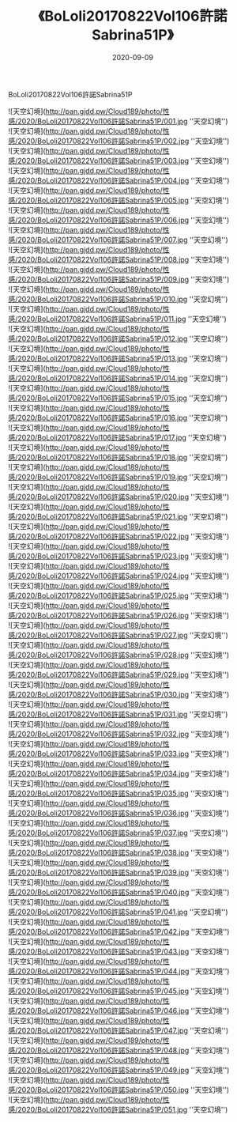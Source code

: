 ﻿---
layout: post
title:  《BoLoli20170822Vol106許諾Sabrina51P》
date:   2020-09-09
img: http://pan.gjdd.pw/Cloud189/photo/性感/2020/BoLoli20170822Vol106許諾Sabrina51P/000.jpg
categories: [美女, 性感, 泳衣]
---

BoLoli20170822Vol106許諾Sabrina51P



![天空幻境](http://pan.gjdd.pw/Cloud189/photo/性感/2020/BoLoli20170822Vol106許諾Sabrina51P/001.jpg ''天空幻境'') <br>
![天空幻境](http://pan.gjdd.pw/Cloud189/photo/性感/2020/BoLoli20170822Vol106許諾Sabrina51P/002.jpg ''天空幻境'') <br>
![天空幻境](http://pan.gjdd.pw/Cloud189/photo/性感/2020/BoLoli20170822Vol106許諾Sabrina51P/003.jpg ''天空幻境'') <br>
![天空幻境](http://pan.gjdd.pw/Cloud189/photo/性感/2020/BoLoli20170822Vol106許諾Sabrina51P/004.jpg ''天空幻境'') <br>
![天空幻境](http://pan.gjdd.pw/Cloud189/photo/性感/2020/BoLoli20170822Vol106許諾Sabrina51P/005.jpg ''天空幻境'') <br>
![天空幻境](http://pan.gjdd.pw/Cloud189/photo/性感/2020/BoLoli20170822Vol106許諾Sabrina51P/006.jpg ''天空幻境'') <br>
![天空幻境](http://pan.gjdd.pw/Cloud189/photo/性感/2020/BoLoli20170822Vol106許諾Sabrina51P/007.jpg ''天空幻境'') <br>
![天空幻境](http://pan.gjdd.pw/Cloud189/photo/性感/2020/BoLoli20170822Vol106許諾Sabrina51P/008.jpg ''天空幻境'') <br>
![天空幻境](http://pan.gjdd.pw/Cloud189/photo/性感/2020/BoLoli20170822Vol106許諾Sabrina51P/009.jpg ''天空幻境'') <br>
![天空幻境](http://pan.gjdd.pw/Cloud189/photo/性感/2020/BoLoli20170822Vol106許諾Sabrina51P/010.jpg ''天空幻境'') <br>
![天空幻境](http://pan.gjdd.pw/Cloud189/photo/性感/2020/BoLoli20170822Vol106許諾Sabrina51P/011.jpg ''天空幻境'') <br>
![天空幻境](http://pan.gjdd.pw/Cloud189/photo/性感/2020/BoLoli20170822Vol106許諾Sabrina51P/012.jpg ''天空幻境'') <br>
![天空幻境](http://pan.gjdd.pw/Cloud189/photo/性感/2020/BoLoli20170822Vol106許諾Sabrina51P/013.jpg ''天空幻境'') <br>
![天空幻境](http://pan.gjdd.pw/Cloud189/photo/性感/2020/BoLoli20170822Vol106許諾Sabrina51P/014.jpg ''天空幻境'') <br>
![天空幻境](http://pan.gjdd.pw/Cloud189/photo/性感/2020/BoLoli20170822Vol106許諾Sabrina51P/015.jpg ''天空幻境'') <br>
![天空幻境](http://pan.gjdd.pw/Cloud189/photo/性感/2020/BoLoli20170822Vol106許諾Sabrina51P/016.jpg ''天空幻境'') <br>
![天空幻境](http://pan.gjdd.pw/Cloud189/photo/性感/2020/BoLoli20170822Vol106許諾Sabrina51P/017.jpg ''天空幻境'') <br>
![天空幻境](http://pan.gjdd.pw/Cloud189/photo/性感/2020/BoLoli20170822Vol106許諾Sabrina51P/018.jpg ''天空幻境'') <br>
![天空幻境](http://pan.gjdd.pw/Cloud189/photo/性感/2020/BoLoli20170822Vol106許諾Sabrina51P/019.jpg ''天空幻境'') <br>
![天空幻境](http://pan.gjdd.pw/Cloud189/photo/性感/2020/BoLoli20170822Vol106許諾Sabrina51P/020.jpg ''天空幻境'') <br>
![天空幻境](http://pan.gjdd.pw/Cloud189/photo/性感/2020/BoLoli20170822Vol106許諾Sabrina51P/021.jpg ''天空幻境'') <br>
![天空幻境](http://pan.gjdd.pw/Cloud189/photo/性感/2020/BoLoli20170822Vol106許諾Sabrina51P/022.jpg ''天空幻境'') <br>
![天空幻境](http://pan.gjdd.pw/Cloud189/photo/性感/2020/BoLoli20170822Vol106許諾Sabrina51P/023.jpg ''天空幻境'') <br>
![天空幻境](http://pan.gjdd.pw/Cloud189/photo/性感/2020/BoLoli20170822Vol106許諾Sabrina51P/024.jpg ''天空幻境'') <br>
![天空幻境](http://pan.gjdd.pw/Cloud189/photo/性感/2020/BoLoli20170822Vol106許諾Sabrina51P/025.jpg ''天空幻境'') <br>
![天空幻境](http://pan.gjdd.pw/Cloud189/photo/性感/2020/BoLoli20170822Vol106許諾Sabrina51P/026.jpg ''天空幻境'') <br>
![天空幻境](http://pan.gjdd.pw/Cloud189/photo/性感/2020/BoLoli20170822Vol106許諾Sabrina51P/027.jpg ''天空幻境'') <br>
![天空幻境](http://pan.gjdd.pw/Cloud189/photo/性感/2020/BoLoli20170822Vol106許諾Sabrina51P/028.jpg ''天空幻境'') <br>
![天空幻境](http://pan.gjdd.pw/Cloud189/photo/性感/2020/BoLoli20170822Vol106許諾Sabrina51P/029.jpg ''天空幻境'') <br>
![天空幻境](http://pan.gjdd.pw/Cloud189/photo/性感/2020/BoLoli20170822Vol106許諾Sabrina51P/030.jpg ''天空幻境'') <br>
![天空幻境](http://pan.gjdd.pw/Cloud189/photo/性感/2020/BoLoli20170822Vol106許諾Sabrina51P/031.jpg ''天空幻境'') <br>
![天空幻境](http://pan.gjdd.pw/Cloud189/photo/性感/2020/BoLoli20170822Vol106許諾Sabrina51P/032.jpg ''天空幻境'') <br>
![天空幻境](http://pan.gjdd.pw/Cloud189/photo/性感/2020/BoLoli20170822Vol106許諾Sabrina51P/033.jpg ''天空幻境'') <br>
![天空幻境](http://pan.gjdd.pw/Cloud189/photo/性感/2020/BoLoli20170822Vol106許諾Sabrina51P/034.jpg ''天空幻境'') <br>
![天空幻境](http://pan.gjdd.pw/Cloud189/photo/性感/2020/BoLoli20170822Vol106許諾Sabrina51P/035.jpg ''天空幻境'') <br>
![天空幻境](http://pan.gjdd.pw/Cloud189/photo/性感/2020/BoLoli20170822Vol106許諾Sabrina51P/036.jpg ''天空幻境'') <br>
![天空幻境](http://pan.gjdd.pw/Cloud189/photo/性感/2020/BoLoli20170822Vol106許諾Sabrina51P/037.jpg ''天空幻境'') <br>
![天空幻境](http://pan.gjdd.pw/Cloud189/photo/性感/2020/BoLoli20170822Vol106許諾Sabrina51P/038.jpg ''天空幻境'') <br>
![天空幻境](http://pan.gjdd.pw/Cloud189/photo/性感/2020/BoLoli20170822Vol106許諾Sabrina51P/039.jpg ''天空幻境'') <br>
![天空幻境](http://pan.gjdd.pw/Cloud189/photo/性感/2020/BoLoli20170822Vol106許諾Sabrina51P/040.jpg ''天空幻境'') <br>
![天空幻境](http://pan.gjdd.pw/Cloud189/photo/性感/2020/BoLoli20170822Vol106許諾Sabrina51P/041.jpg ''天空幻境'') <br>
![天空幻境](http://pan.gjdd.pw/Cloud189/photo/性感/2020/BoLoli20170822Vol106許諾Sabrina51P/042.jpg ''天空幻境'') <br>
![天空幻境](http://pan.gjdd.pw/Cloud189/photo/性感/2020/BoLoli20170822Vol106許諾Sabrina51P/043.jpg ''天空幻境'') <br>
![天空幻境](http://pan.gjdd.pw/Cloud189/photo/性感/2020/BoLoli20170822Vol106許諾Sabrina51P/044.jpg ''天空幻境'') <br>
![天空幻境](http://pan.gjdd.pw/Cloud189/photo/性感/2020/BoLoli20170822Vol106許諾Sabrina51P/045.jpg ''天空幻境'') <br>
![天空幻境](http://pan.gjdd.pw/Cloud189/photo/性感/2020/BoLoli20170822Vol106許諾Sabrina51P/046.jpg ''天空幻境'') <br>
![天空幻境](http://pan.gjdd.pw/Cloud189/photo/性感/2020/BoLoli20170822Vol106許諾Sabrina51P/047.jpg ''天空幻境'') <br>
![天空幻境](http://pan.gjdd.pw/Cloud189/photo/性感/2020/BoLoli20170822Vol106許諾Sabrina51P/048.jpg ''天空幻境'') <br>
![天空幻境](http://pan.gjdd.pw/Cloud189/photo/性感/2020/BoLoli20170822Vol106許諾Sabrina51P/049.jpg ''天空幻境'') <br>
![天空幻境](http://pan.gjdd.pw/Cloud189/photo/性感/2020/BoLoli20170822Vol106許諾Sabrina51P/050.jpg ''天空幻境'') <br>
![天空幻境](http://pan.gjdd.pw/Cloud189/photo/性感/2020/BoLoli20170822Vol106許諾Sabrina51P/051.jpg ''天空幻境'') <br>